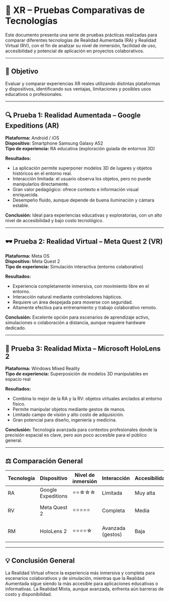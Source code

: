 # 🧪 XR – Pruebas Comparativas de Tecnologías

Este documento presenta una serie de pruebas prácticas realizadas para comparar diferentes tecnologías de Realidad Aumentada (RA) y Realidad Virtual (RV), con el fin de analizar su nivel de inmersión, facilidad de uso, accesibilidad y potencial de aplicación en proyectos colaborativos.

---

## 🎯 Objetivo
Evaluar y comparar experiencias XR reales utilizando distintas plataformas y dispositivos, identificando sus ventajas, limitaciones y posibles usos educativos o profesionales.

---

## 🔍 Prueba 1: Realidad Aumentada – **Google Expeditions (AR)**
**Plataforma:** Android / iOS  
**Dispositivo:** Smartphone Samsung Galaxy A52  
**Tipo de experiencia:** RA educativa (exploración guiada de entornos 3D)

**Resultados:**
- La aplicación permite superponer modelos 3D de lugares y objetos históricos en el entorno real.  
- Interacción limitada: el usuario observa los objetos, pero no puede manipularlos directamente.  
- Gran valor pedagógico: ofrece contexto e información visual enriquecida.  
- Desempeño fluido, aunque depende de buena iluminación y cámara estable.

**Conclusión:** Ideal para experiencias educativas y exploratorias, con un alto nivel de accesibilidad y bajo costo tecnológico.

---

## 🕶️ Prueba 2: Realidad Virtual – **Meta Quest 2 (VR)**
**Plataforma:** Meta OS  
**Dispositivo:** Meta Quest 2  
**Tipo de experiencia:** Simulación interactiva (entorno colaborativo)

**Resultados:**
- Experiencia completamente inmersiva, con movimiento libre en el entorno.  
- Interacción natural mediante controladores hápticos.  
- Requiere un área despejada para moverse con seguridad.  
- Altamente efectiva para entrenamiento y trabajo colaborativo remoto.

**Conclusión:** Excelente opción para escenarios de aprendizaje activo, simulaciones o colaboración a distancia, aunque requiere hardware dedicado.

---

## 🧩 Prueba 3: Realidad Mixta – **Microsoft HoloLens 2**
**Plataforma:** Windows Mixed Reality  
**Tipo de experiencia:** Superposición de modelos 3D manipulables en espacio real

**Resultados:**
- Combina lo mejor de la RA y la RV: objetos virtuales anclados al entorno físico.  
- Permite manipular objetos mediante gestos de manos.  
- Limitado campo de visión y alto costo de adquisición.  
- Gran potencial para diseño, ingeniería y medicina.

**Conclusión:** Tecnología avanzada para contextos profesionales donde la precisión espacial es clave, pero aún poco accesible para el público general.

---

## ⚖️ Comparación General

| Tecnología | Dispositivo | Nivel de inmersión | Interacción | Accesibilidad | Potencial de uso |
|-------------|--------------|--------------------|--------------|----------------|------------------|
| RA | Google Expeditions | ⭐⭐☆☆☆ | Limitada | Muy alta | Educación y exploración |
| RV | Meta Quest 2 | ⭐⭐⭐⭐⭐ | Completa | Media | Entrenamiento, simulación, trabajo remoto |
| RM | HoloLens 2 | ⭐⭐⭐⭐☆ | Avanzada (gestos) | Baja | Diseño, medicina, ingeniería |

---

## 💡 Conclusión General
La Realidad Virtual ofrece la experiencia más inmersiva y completa para escenarios colaborativos y de simulación, mientras que la Realidad Aumentada sigue siendo la más accesible para aplicaciones educativas o informativas. La Realidad Mixta, aunque avanzada, enfrenta aún barreras de costo y disponibilidad.